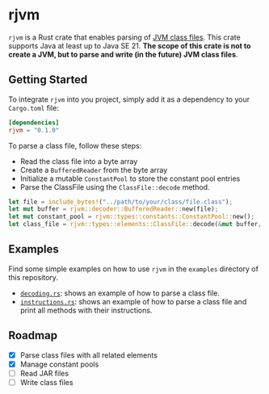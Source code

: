 # rjvm

`rjvm` is a Rust crate that enables parsing of [JVM class files](https://docs.oracle.com/javase/specs/jvms/se21/html/jvms-2.html#jvms-2.1). This crate supports Java at least up to Java SE 21.
**The scope of this crate is not to create a JVM, but to parse and write (in the future) JVM class files**.

## Getting Started

To integrate `rjvm` into you project, simply add it as a dependency to your `Cargo.toml` file:
```toml
[dependencies]
rjvm = "0.1.0"
```

To parse a class file, follow these steps:

- Read the class file into a byte array
- Create a `BufferedReader` from the byte array
- Initialize a mutable `ConstantPool` to store the constant pool entries
- Parse the ClassFile using the `ClassFile::decode` method.

```rust
let file = include_bytes!("../path/to/your/class/file.class");
let mut buffer = rjvm::decoder::BufferedReader::new(file);
let mut constant_pool = rjvm::types::constants::ConstantPool::new();
let class_file = rjvm::types::elements::ClassFile::decode(&mut buffer, &mut constant_pool);
```

## Examples
Find some simple examples on how to use `rjvm` in the `examples` directory of this repository.

- [`decoding.rs`](https://github.com/adiepenbrock/rjvm/blob/main/examples/decoding.rs): shows an example of how to parse a class file.
- [`instructions.rs`](https://github.com/adiepenbrock/rjvm/blob/main/examples/instructions.rs): shows an example of how to parse a class file and print all methods with their instructions.

## Roadmap
- [x] Parse class files with all related elements
- [x] Manage constant pools
- [ ] Read JAR files
- [ ] Write class files
